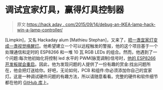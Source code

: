 # 调试宜家灯具，赢得灯具控制器

> 原文:[https://hack aday . com/2015/09/14/debug-an-IKEA-lamp-hack-win-a-lamp-controller/](https://hackaday.com/2015/09/14/debug-an-ikea-lamp-hack-win-a-lamp-controller/)

[Limpkin]，又名 Hackaday alum [Mathieu Stephan]，又来了，[把一盏宜家灯变成一盏视觉唤醒灯](http://www.limpkin.fr/index.php?post/2015/08/30/A-Connected-Clock-to-Wake-Me-Up)。他希望建立一个可以远程触发的警报，他的这个项目基于一个处理通信和定时的 ESP8266 和一堆 10 瓦 RGB LEDs 的组合。然而，他遇到了一个问题:每次他初始化将控制 led 水平的 PWM(脉宽调制)信号时，[他的 ESP8266 开发板就会重启](http://www.esp8266.com/viewtopic.php?p=26692)。因此，他为发现问题的人提供了一份有趣的赏金:找出问题所在，他会把灯送给你。好吧，无论如何，PCB 和组件:你必须添加你自己的宜家灯。这是一种调试硬件问题的有趣方法，所以请随意看看。完整的硬件和软件细节都在他的 [GitHub 库](https://github.com/limpkin/espalarm)上。